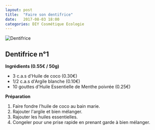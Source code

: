 ```yaml
---
layout: post
title:  "Faire son dentifrice"
date:   2017-08-03 18:00
categories: DIY Cosmétique Ecologie
---
```



![Dentifrice](/images/dentifrice.jpg)

## Dentifrice n°1

**Ingrédients (0.55€ / 50g)**

* 3 c.a.s d'Huile de coco (0.30€)
* 1/2 c.a.s d'Argile blanche (0.10€)
* 10 gouttes d'Huile Essentielle de Menthe poivrée (0.25€)

**Préparation**

1. Faire fondre l'huile de coco au bain marie.
2. Rajouter l'argile et bien mélanger.
3. Rajouter les huiles essentielles.
4. Congeler pour une prise rapide en prenant garde à bien mélanger.
